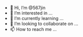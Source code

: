 - 👋 Hi, I’m @567jin
- 👀 I’m interested in ...
- 🌱 I’m currently learning ...
- 💞️ I’m looking to collaborate on ...
- 📫 How to reach me ...

<!---
567jin/567jin is a ✨ special ✨ repository because its `README.md` (this file) appears on your GitHub profile.
You can click the Preview link to take a look at your changes.
--->
